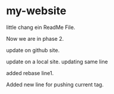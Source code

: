 # my-website 

little chang ein ReadMe File.

Now we are in phase 2.

update on github site.

update on a local site. updating same line

added rebase line1.

Added new line for pushing current tag.